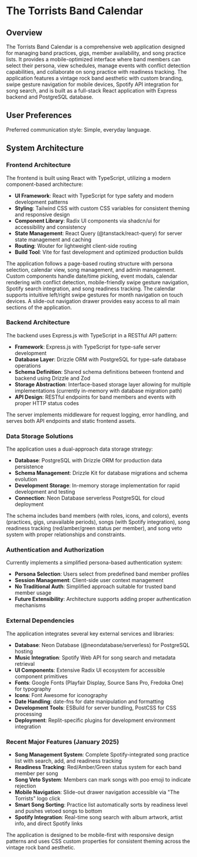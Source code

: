 # The Torrists Band Calendar

## Overview

The Torrists Band Calendar is a comprehensive web application designed for managing band practices, gigs, member availability, and song practice lists. It provides a mobile-optimized interface where band members can select their persona, view schedules, manage events with conflict detection capabilities, and collaborate on song practice with readiness tracking. The application features a vintage rock band aesthetic with custom branding, swipe gesture navigation for mobile devices, Spotify API integration for song search, and is built as a full-stack React application with Express backend and PostgreSQL database.

## User Preferences

Preferred communication style: Simple, everyday language.

## System Architecture

### Frontend Architecture
The frontend is built using React with TypeScript, utilizing a modern component-based architecture:

- **UI Framework**: React with TypeScript for type safety and modern development patterns
- **Styling**: Tailwind CSS with custom CSS variables for consistent theming and responsive design
- **Component Library**: Radix UI components via shadcn/ui for accessibility and consistency
- **State Management**: React Query (@tanstack/react-query) for server state management and caching
- **Routing**: Wouter for lightweight client-side routing
- **Build Tool**: Vite for fast development and optimized production builds

The application follows a page-based routing structure with persona selection, calendar view, song management, and admin management. Custom components handle date/time picking, event modals, calendar rendering with conflict detection, mobile-friendly swipe gesture navigation, Spotify search integration, and song readiness tracking. The calendar supports intuitive left/right swipe gestures for month navigation on touch devices. A slide-out navigation drawer provides easy access to all main sections of the application.

### Backend Architecture
The backend uses Express.js with TypeScript in a RESTful API pattern:

- **Framework**: Express.js with TypeScript for type-safe server development
- **Database Layer**: Drizzle ORM with PostgreSQL for type-safe database operations
- **Schema Definition**: Shared schema definitions between frontend and backend using Drizzle and Zod
- **Storage Abstraction**: Interface-based storage layer allowing for multiple implementations (currently in-memory with database migration path)
- **API Design**: RESTful endpoints for band members and events with proper HTTP status codes

The server implements middleware for request logging, error handling, and serves both API endpoints and static frontend assets.

### Data Storage Solutions
The application uses a dual-approach data storage strategy:

- **Database**: PostgreSQL with Drizzle ORM for production data persistence
- **Schema Management**: Drizzle Kit for database migrations and schema evolution
- **Development Storage**: In-memory storage implementation for rapid development and testing
- **Connection**: Neon Database serverless PostgreSQL for cloud deployment

The schema includes band members (with roles, icons, and colors), events (practices, gigs, unavailable periods), songs (with Spotify integration), song readiness tracking (red/amber/green status per member), and song veto system with proper relationships and constraints.

### Authentication and Authorization
Currently implements a simplified persona-based authentication system:

- **Persona Selection**: Users select from predefined band member profiles
- **Session Management**: Client-side user context management
- **No Traditional Auth**: Simplified approach suitable for trusted band member usage
- **Future Extensibility**: Architecture supports adding proper authentication mechanisms

### External Dependencies
The application integrates several key external services and libraries:

- **Database**: Neon Database (@neondatabase/serverless) for PostgreSQL hosting
- **Music Integration**: Spotify Web API for song search and metadata retrieval
- **UI Components**: Extensive Radix UI ecosystem for accessible component primitives
- **Fonts**: Google Fonts (Playfair Display, Source Sans Pro, Fredoka One) for typography
- **Icons**: Font Awesome for iconography
- **Date Handling**: date-fns for date manipulation and formatting
- **Development Tools**: ESBuild for server bundling, PostCSS for CSS processing
- **Deployment**: Replit-specific plugins for development environment integration

### Recent Major Features (January 2025)
- **Song Management System**: Complete Spotify-integrated song practice list with search, add, and readiness tracking
- **Readiness Tracking**: Red/Amber/Green status system for each band member per song
- **Song Veto System**: Members can mark songs with poo emoji to indicate rejection
- **Mobile Navigation**: Slide-out drawer navigation accessible via "The Torrists" logo click
- **Smart Song Sorting**: Practice list automatically sorts by readiness level and pushes vetoed songs to bottom
- **Spotify Integration**: Real-time song search with album artwork, artist info, and direct Spotify links

The application is designed to be mobile-first with responsive design patterns and uses CSS custom properties for consistent theming across the vintage rock band aesthetic.